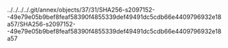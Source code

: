 ../../../../.git/annex/objects/37/31/SHA256-s2097152--49e79e05b9bef8feaf58390f4855339def49491dc5cdb66e4409796932e18a57/SHA256-s2097152--49e79e05b9bef8feaf58390f4855339def49491dc5cdb66e4409796932e18a57